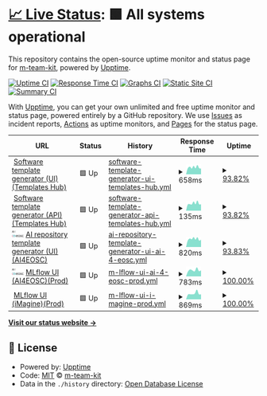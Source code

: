 # [📈 Live Status](https://m-team-kit.github.io/status-ai): <!--live status--> **🟩 All systems operational**

This repository contains the open-source uptime monitor and status page for [m-team-kit](https://m-team-kit.github.io/status-ai), powered by [Upptime](https://github.com/upptime/upptime).

[![Uptime CI](https://github.com/m-team-kit/status-ai/workflows/Uptime%20CI/badge.svg)](https://github.com/m-team-kit/status-ai/actions?query=workflow%3A%22Uptime+CI%22)
[![Response Time CI](https://github.com/m-team-kit/status-ai/workflows/Response%20Time%20CI/badge.svg)](https://github.com/m-team-kit/status-ai/actions?query=workflow%3A%22Response+Time+CI%22)
[![Graphs CI](https://github.com/m-team-kit/status-ai/workflows/Graphs%20CI/badge.svg)](https://github.com/m-team-kit/status-ai/actions?query=workflow%3A%22Graphs+CI%22)
[![Static Site CI](https://github.com/m-team-kit/status-ai/workflows/Static%20Site%20CI/badge.svg)](https://github.com/m-team-kit/status-ai/actions?query=workflow%3A%22Static+Site+CI%22)
[![Summary CI](https://github.com/m-team-kit/status-ai/workflows/Summary%20CI/badge.svg)](https://github.com/m-team-kit/status-ai/actions?query=workflow%3A%22Summary+CI%22)

With [Upptime](https://upptime.js.org), you can get your own unlimited and free uptime monitor and status page, powered entirely by a GitHub repository. We use [Issues](https://github.com/m-team-kit/status-ai/issues) as incident reports, [Actions](https://github.com/m-team-kit/status-ai/actions) as uptime monitors, and [Pages](https://m-team-kit.github.io/status-ai) for the status page.

<!--start: status pages-->
<!-- This summary is generated by Upptime (https://github.com/upptime/upptime) -->
<!-- Do not edit this manually, your changes will be overwritten -->
<!-- prettier-ignore -->
| URL | Status | History | Response Time | Uptime |
| --- | ------ | ------- | ------------- | ------ |
| <img alt="" src="https://raw.githubusercontent.com/m-team-kit/templates-hub/main/pictures/cookiecutter_simple_small.png" height="13"> [Software template generator (UI) (Templates Hub)](https://templates.services.fedcloud.eu/) | 🟩 Up | [software-template-generator-ui-templates-hub.yml](https://github.com/m-team-kit/status-ai/commits/HEAD/history/software-template-generator-ui-templates-hub.yml) | <details><summary><img alt="Response time graph" src="./graphs/software-template-generator-ui-templates-hub/response-time-week.png" height="20"> 658ms</summary><br><a href="https://m-team-kit.github.io/status-ai/history/software-template-generator-ui-templates-hub"><img alt="Response time 741" src="https://img.shields.io/endpoint?url=https%3A%2F%2Fraw.githubusercontent.com%2Fm-team-kit%2Fstatus-ai%2FHEAD%2Fapi%2Fsoftware-template-generator-ui-templates-hub%2Fresponse-time.json"></a><br><a href="https://m-team-kit.github.io/status-ai/history/software-template-generator-ui-templates-hub"><img alt="24-hour response time 942" src="https://img.shields.io/endpoint?url=https%3A%2F%2Fraw.githubusercontent.com%2Fm-team-kit%2Fstatus-ai%2FHEAD%2Fapi%2Fsoftware-template-generator-ui-templates-hub%2Fresponse-time-day.json"></a><br><a href="https://m-team-kit.github.io/status-ai/history/software-template-generator-ui-templates-hub"><img alt="7-day response time 658" src="https://img.shields.io/endpoint?url=https%3A%2F%2Fraw.githubusercontent.com%2Fm-team-kit%2Fstatus-ai%2FHEAD%2Fapi%2Fsoftware-template-generator-ui-templates-hub%2Fresponse-time-week.json"></a><br><a href="https://m-team-kit.github.io/status-ai/history/software-template-generator-ui-templates-hub"><img alt="30-day response time 634" src="https://img.shields.io/endpoint?url=https%3A%2F%2Fraw.githubusercontent.com%2Fm-team-kit%2Fstatus-ai%2FHEAD%2Fapi%2Fsoftware-template-generator-ui-templates-hub%2Fresponse-time-month.json"></a><br><a href="https://m-team-kit.github.io/status-ai/history/software-template-generator-ui-templates-hub"><img alt="1-year response time 754" src="https://img.shields.io/endpoint?url=https%3A%2F%2Fraw.githubusercontent.com%2Fm-team-kit%2Fstatus-ai%2FHEAD%2Fapi%2Fsoftware-template-generator-ui-templates-hub%2Fresponse-time-year.json"></a></details> | <details><summary><a href="https://m-team-kit.github.io/status-ai/history/software-template-generator-ui-templates-hub">93.82%</a></summary><a href="https://m-team-kit.github.io/status-ai/history/software-template-generator-ui-templates-hub"><img alt="All-time uptime 99.73%" src="https://img.shields.io/endpoint?url=https%3A%2F%2Fraw.githubusercontent.com%2Fm-team-kit%2Fstatus-ai%2FHEAD%2Fapi%2Fsoftware-template-generator-ui-templates-hub%2Fuptime.json"></a><br><a href="https://m-team-kit.github.io/status-ai/history/software-template-generator-ui-templates-hub"><img alt="24-hour uptime 100.00%" src="https://img.shields.io/endpoint?url=https%3A%2F%2Fraw.githubusercontent.com%2Fm-team-kit%2Fstatus-ai%2FHEAD%2Fapi%2Fsoftware-template-generator-ui-templates-hub%2Fuptime-day.json"></a><br><a href="https://m-team-kit.github.io/status-ai/history/software-template-generator-ui-templates-hub"><img alt="7-day uptime 93.82%" src="https://img.shields.io/endpoint?url=https%3A%2F%2Fraw.githubusercontent.com%2Fm-team-kit%2Fstatus-ai%2FHEAD%2Fapi%2Fsoftware-template-generator-ui-templates-hub%2Fuptime-week.json"></a><br><a href="https://m-team-kit.github.io/status-ai/history/software-template-generator-ui-templates-hub"><img alt="30-day uptime 98.40%" src="https://img.shields.io/endpoint?url=https%3A%2F%2Fraw.githubusercontent.com%2Fm-team-kit%2Fstatus-ai%2FHEAD%2Fapi%2Fsoftware-template-generator-ui-templates-hub%2Fuptime-month.json"></a><br><a href="https://m-team-kit.github.io/status-ai/history/software-template-generator-ui-templates-hub"><img alt="1-year uptime 99.64%" src="https://img.shields.io/endpoint?url=https%3A%2F%2Fraw.githubusercontent.com%2Fm-team-kit%2Fstatus-ai%2FHEAD%2Fapi%2Fsoftware-template-generator-ui-templates-hub%2Fuptime-year.json"></a></details>
| <img alt="" src="https://upload.wikimedia.org/wikipedia/commons/a/ab/Swagger-logo.png" height="13"> [Software template generator (API) (Templates Hub)](https://templates.services.fedcloud.eu/api/latest/docs) | 🟩 Up | [software-template-generator-api-templates-hub.yml](https://github.com/m-team-kit/status-ai/commits/HEAD/history/software-template-generator-api-templates-hub.yml) | <details><summary><img alt="Response time graph" src="./graphs/software-template-generator-api-templates-hub/response-time-week.png" height="20"> 135ms</summary><br><a href="https://m-team-kit.github.io/status-ai/history/software-template-generator-api-templates-hub"><img alt="Response time 135" src="https://img.shields.io/endpoint?url=https%3A%2F%2Fraw.githubusercontent.com%2Fm-team-kit%2Fstatus-ai%2FHEAD%2Fapi%2Fsoftware-template-generator-api-templates-hub%2Fresponse-time.json"></a><br><a href="https://m-team-kit.github.io/status-ai/history/software-template-generator-api-templates-hub"><img alt="24-hour response time 181" src="https://img.shields.io/endpoint?url=https%3A%2F%2Fraw.githubusercontent.com%2Fm-team-kit%2Fstatus-ai%2FHEAD%2Fapi%2Fsoftware-template-generator-api-templates-hub%2Fresponse-time-day.json"></a><br><a href="https://m-team-kit.github.io/status-ai/history/software-template-generator-api-templates-hub"><img alt="7-day response time 135" src="https://img.shields.io/endpoint?url=https%3A%2F%2Fraw.githubusercontent.com%2Fm-team-kit%2Fstatus-ai%2FHEAD%2Fapi%2Fsoftware-template-generator-api-templates-hub%2Fresponse-time-week.json"></a><br><a href="https://m-team-kit.github.io/status-ai/history/software-template-generator-api-templates-hub"><img alt="30-day response time 131" src="https://img.shields.io/endpoint?url=https%3A%2F%2Fraw.githubusercontent.com%2Fm-team-kit%2Fstatus-ai%2FHEAD%2Fapi%2Fsoftware-template-generator-api-templates-hub%2Fresponse-time-month.json"></a><br><a href="https://m-team-kit.github.io/status-ai/history/software-template-generator-api-templates-hub"><img alt="1-year response time 136" src="https://img.shields.io/endpoint?url=https%3A%2F%2Fraw.githubusercontent.com%2Fm-team-kit%2Fstatus-ai%2FHEAD%2Fapi%2Fsoftware-template-generator-api-templates-hub%2Fresponse-time-year.json"></a></details> | <details><summary><a href="https://m-team-kit.github.io/status-ai/history/software-template-generator-api-templates-hub">93.82%</a></summary><a href="https://m-team-kit.github.io/status-ai/history/software-template-generator-api-templates-hub"><img alt="All-time uptime 99.73%" src="https://img.shields.io/endpoint?url=https%3A%2F%2Fraw.githubusercontent.com%2Fm-team-kit%2Fstatus-ai%2FHEAD%2Fapi%2Fsoftware-template-generator-api-templates-hub%2Fuptime.json"></a><br><a href="https://m-team-kit.github.io/status-ai/history/software-template-generator-api-templates-hub"><img alt="24-hour uptime 100.00%" src="https://img.shields.io/endpoint?url=https%3A%2F%2Fraw.githubusercontent.com%2Fm-team-kit%2Fstatus-ai%2FHEAD%2Fapi%2Fsoftware-template-generator-api-templates-hub%2Fuptime-day.json"></a><br><a href="https://m-team-kit.github.io/status-ai/history/software-template-generator-api-templates-hub"><img alt="7-day uptime 93.82%" src="https://img.shields.io/endpoint?url=https%3A%2F%2Fraw.githubusercontent.com%2Fm-team-kit%2Fstatus-ai%2FHEAD%2Fapi%2Fsoftware-template-generator-api-templates-hub%2Fuptime-week.json"></a><br><a href="https://m-team-kit.github.io/status-ai/history/software-template-generator-api-templates-hub"><img alt="30-day uptime 98.40%" src="https://img.shields.io/endpoint?url=https%3A%2F%2Fraw.githubusercontent.com%2Fm-team-kit%2Fstatus-ai%2FHEAD%2Fapi%2Fsoftware-template-generator-api-templates-hub%2Fuptime-month.json"></a><br><a href="https://m-team-kit.github.io/status-ai/history/software-template-generator-api-templates-hub"><img alt="1-year uptime 99.64%" src="https://img.shields.io/endpoint?url=https%3A%2F%2Fraw.githubusercontent.com%2Fm-team-kit%2Fstatus-ai%2FHEAD%2Fapi%2Fsoftware-template-generator-api-templates-hub%2Fuptime-year.json"></a></details>
| <img alt="" src="https://raw.githubusercontent.com/ai4eosc/status/master/static/logo.png" height="13"> [AI repository template generator (UI) (AI4EOSC)](https://templates.cloud.ai4eosc.eu/) | 🟩 Up | [ai-repository-template-generator-ui-ai-4-eosc.yml](https://github.com/m-team-kit/status-ai/commits/HEAD/history/ai-repository-template-generator-ui-ai-4-eosc.yml) | <details><summary><img alt="Response time graph" src="./graphs/ai-repository-template-generator-ui-ai-4-eosc/response-time-week.png" height="20"> 820ms</summary><br><a href="https://m-team-kit.github.io/status-ai/history/ai-repository-template-generator-ui-ai-4-eosc"><img alt="Response time 1029" src="https://img.shields.io/endpoint?url=https%3A%2F%2Fraw.githubusercontent.com%2Fm-team-kit%2Fstatus-ai%2FHEAD%2Fapi%2Fai-repository-template-generator-ui-ai-4-eosc%2Fresponse-time.json"></a><br><a href="https://m-team-kit.github.io/status-ai/history/ai-repository-template-generator-ui-ai-4-eosc"><img alt="24-hour response time 927" src="https://img.shields.io/endpoint?url=https%3A%2F%2Fraw.githubusercontent.com%2Fm-team-kit%2Fstatus-ai%2FHEAD%2Fapi%2Fai-repository-template-generator-ui-ai-4-eosc%2Fresponse-time-day.json"></a><br><a href="https://m-team-kit.github.io/status-ai/history/ai-repository-template-generator-ui-ai-4-eosc"><img alt="7-day response time 820" src="https://img.shields.io/endpoint?url=https%3A%2F%2Fraw.githubusercontent.com%2Fm-team-kit%2Fstatus-ai%2FHEAD%2Fapi%2Fai-repository-template-generator-ui-ai-4-eosc%2Fresponse-time-week.json"></a><br><a href="https://m-team-kit.github.io/status-ai/history/ai-repository-template-generator-ui-ai-4-eosc"><img alt="30-day response time 856" src="https://img.shields.io/endpoint?url=https%3A%2F%2Fraw.githubusercontent.com%2Fm-team-kit%2Fstatus-ai%2FHEAD%2Fapi%2Fai-repository-template-generator-ui-ai-4-eosc%2Fresponse-time-month.json"></a><br><a href="https://m-team-kit.github.io/status-ai/history/ai-repository-template-generator-ui-ai-4-eosc"><img alt="1-year response time 1022" src="https://img.shields.io/endpoint?url=https%3A%2F%2Fraw.githubusercontent.com%2Fm-team-kit%2Fstatus-ai%2FHEAD%2Fapi%2Fai-repository-template-generator-ui-ai-4-eosc%2Fresponse-time-year.json"></a></details> | <details><summary><a href="https://m-team-kit.github.io/status-ai/history/ai-repository-template-generator-ui-ai-4-eosc">93.83%</a></summary><a href="https://m-team-kit.github.io/status-ai/history/ai-repository-template-generator-ui-ai-4-eosc"><img alt="All-time uptime 99.57%" src="https://img.shields.io/endpoint?url=https%3A%2F%2Fraw.githubusercontent.com%2Fm-team-kit%2Fstatus-ai%2FHEAD%2Fapi%2Fai-repository-template-generator-ui-ai-4-eosc%2Fuptime.json"></a><br><a href="https://m-team-kit.github.io/status-ai/history/ai-repository-template-generator-ui-ai-4-eosc"><img alt="24-hour uptime 100.00%" src="https://img.shields.io/endpoint?url=https%3A%2F%2Fraw.githubusercontent.com%2Fm-team-kit%2Fstatus-ai%2FHEAD%2Fapi%2Fai-repository-template-generator-ui-ai-4-eosc%2Fuptime-day.json"></a><br><a href="https://m-team-kit.github.io/status-ai/history/ai-repository-template-generator-ui-ai-4-eosc"><img alt="7-day uptime 93.83%" src="https://img.shields.io/endpoint?url=https%3A%2F%2Fraw.githubusercontent.com%2Fm-team-kit%2Fstatus-ai%2FHEAD%2Fapi%2Fai-repository-template-generator-ui-ai-4-eosc%2Fuptime-week.json"></a><br><a href="https://m-team-kit.github.io/status-ai/history/ai-repository-template-generator-ui-ai-4-eosc"><img alt="30-day uptime 98.41%" src="https://img.shields.io/endpoint?url=https%3A%2F%2Fraw.githubusercontent.com%2Fm-team-kit%2Fstatus-ai%2FHEAD%2Fapi%2Fai-repository-template-generator-ui-ai-4-eosc%2Fuptime-month.json"></a><br><a href="https://m-team-kit.github.io/status-ai/history/ai-repository-template-generator-ui-ai-4-eosc"><img alt="1-year uptime 99.59%" src="https://img.shields.io/endpoint?url=https%3A%2F%2Fraw.githubusercontent.com%2Fm-team-kit%2Fstatus-ai%2FHEAD%2Fapi%2Fai-repository-template-generator-ui-ai-4-eosc%2Fuptime-year.json"></a></details>
| <img alt="" src="https://raw.githubusercontent.com/ai4eosc/status/master/static/logo.png" height="13"> [MLflow UI (AI4EOSC)(Prod)](https://mlflow.cloud.ai4eosc.eu/) | 🟩 Up | [m-lflow-ui-ai-4-eosc-prod.yml](https://github.com/m-team-kit/status-ai/commits/HEAD/history/m-lflow-ui-ai-4-eosc-prod.yml) | <details><summary><img alt="Response time graph" src="./graphs/m-lflow-ui-ai-4-eosc-prod/response-time-week.png" height="20"> 783ms</summary><br><a href="https://m-team-kit.github.io/status-ai/history/m-lflow-ui-ai-4-eosc-prod"><img alt="Response time 945" src="https://img.shields.io/endpoint?url=https%3A%2F%2Fraw.githubusercontent.com%2Fm-team-kit%2Fstatus-ai%2FHEAD%2Fapi%2Fm-lflow-ui-ai-4-eosc-prod%2Fresponse-time.json"></a><br><a href="https://m-team-kit.github.io/status-ai/history/m-lflow-ui-ai-4-eosc-prod"><img alt="24-hour response time 975" src="https://img.shields.io/endpoint?url=https%3A%2F%2Fraw.githubusercontent.com%2Fm-team-kit%2Fstatus-ai%2FHEAD%2Fapi%2Fm-lflow-ui-ai-4-eosc-prod%2Fresponse-time-day.json"></a><br><a href="https://m-team-kit.github.io/status-ai/history/m-lflow-ui-ai-4-eosc-prod"><img alt="7-day response time 783" src="https://img.shields.io/endpoint?url=https%3A%2F%2Fraw.githubusercontent.com%2Fm-team-kit%2Fstatus-ai%2FHEAD%2Fapi%2Fm-lflow-ui-ai-4-eosc-prod%2Fresponse-time-week.json"></a><br><a href="https://m-team-kit.github.io/status-ai/history/m-lflow-ui-ai-4-eosc-prod"><img alt="30-day response time 762" src="https://img.shields.io/endpoint?url=https%3A%2F%2Fraw.githubusercontent.com%2Fm-team-kit%2Fstatus-ai%2FHEAD%2Fapi%2Fm-lflow-ui-ai-4-eosc-prod%2Fresponse-time-month.json"></a><br><a href="https://m-team-kit.github.io/status-ai/history/m-lflow-ui-ai-4-eosc-prod"><img alt="1-year response time 905" src="https://img.shields.io/endpoint?url=https%3A%2F%2Fraw.githubusercontent.com%2Fm-team-kit%2Fstatus-ai%2FHEAD%2Fapi%2Fm-lflow-ui-ai-4-eosc-prod%2Fresponse-time-year.json"></a></details> | <details><summary><a href="https://m-team-kit.github.io/status-ai/history/m-lflow-ui-ai-4-eosc-prod">100.00%</a></summary><a href="https://m-team-kit.github.io/status-ai/history/m-lflow-ui-ai-4-eosc-prod"><img alt="All-time uptime 98.56%" src="https://img.shields.io/endpoint?url=https%3A%2F%2Fraw.githubusercontent.com%2Fm-team-kit%2Fstatus-ai%2FHEAD%2Fapi%2Fm-lflow-ui-ai-4-eosc-prod%2Fuptime.json"></a><br><a href="https://m-team-kit.github.io/status-ai/history/m-lflow-ui-ai-4-eosc-prod"><img alt="24-hour uptime 100.00%" src="https://img.shields.io/endpoint?url=https%3A%2F%2Fraw.githubusercontent.com%2Fm-team-kit%2Fstatus-ai%2FHEAD%2Fapi%2Fm-lflow-ui-ai-4-eosc-prod%2Fuptime-day.json"></a><br><a href="https://m-team-kit.github.io/status-ai/history/m-lflow-ui-ai-4-eosc-prod"><img alt="7-day uptime 100.00%" src="https://img.shields.io/endpoint?url=https%3A%2F%2Fraw.githubusercontent.com%2Fm-team-kit%2Fstatus-ai%2FHEAD%2Fapi%2Fm-lflow-ui-ai-4-eosc-prod%2Fuptime-week.json"></a><br><a href="https://m-team-kit.github.io/status-ai/history/m-lflow-ui-ai-4-eosc-prod"><img alt="30-day uptime 100.00%" src="https://img.shields.io/endpoint?url=https%3A%2F%2Fraw.githubusercontent.com%2Fm-team-kit%2Fstatus-ai%2FHEAD%2Fapi%2Fm-lflow-ui-ai-4-eosc-prod%2Fuptime-month.json"></a><br><a href="https://m-team-kit.github.io/status-ai/history/m-lflow-ui-ai-4-eosc-prod"><img alt="1-year uptime 98.09%" src="https://img.shields.io/endpoint?url=https%3A%2F%2Fraw.githubusercontent.com%2Fm-team-kit%2Fstatus-ai%2FHEAD%2Fapi%2Fm-lflow-ui-ai-4-eosc-prod%2Fuptime-year.json"></a></details>
| <img alt="" src="https://cdn.imagine-ai.eu/app/uploads/2023/02/logo-imagine-full-blue.png" height="13"> [MLflow UI (iMagine)(Prod)](https://mlflow.cloud.imagine-ai.eu/) | 🟩 Up | [m-lflow-ui-i-magine-prod.yml](https://github.com/m-team-kit/status-ai/commits/HEAD/history/m-lflow-ui-i-magine-prod.yml) | <details><summary><img alt="Response time graph" src="./graphs/m-lflow-ui-i-magine-prod/response-time-week.png" height="20"> 869ms</summary><br><a href="https://m-team-kit.github.io/status-ai/history/m-lflow-ui-i-magine-prod"><img alt="Response time 958" src="https://img.shields.io/endpoint?url=https%3A%2F%2Fraw.githubusercontent.com%2Fm-team-kit%2Fstatus-ai%2FHEAD%2Fapi%2Fm-lflow-ui-i-magine-prod%2Fresponse-time.json"></a><br><a href="https://m-team-kit.github.io/status-ai/history/m-lflow-ui-i-magine-prod"><img alt="24-hour response time 1236" src="https://img.shields.io/endpoint?url=https%3A%2F%2Fraw.githubusercontent.com%2Fm-team-kit%2Fstatus-ai%2FHEAD%2Fapi%2Fm-lflow-ui-i-magine-prod%2Fresponse-time-day.json"></a><br><a href="https://m-team-kit.github.io/status-ai/history/m-lflow-ui-i-magine-prod"><img alt="7-day response time 869" src="https://img.shields.io/endpoint?url=https%3A%2F%2Fraw.githubusercontent.com%2Fm-team-kit%2Fstatus-ai%2FHEAD%2Fapi%2Fm-lflow-ui-i-magine-prod%2Fresponse-time-week.json"></a><br><a href="https://m-team-kit.github.io/status-ai/history/m-lflow-ui-i-magine-prod"><img alt="30-day response time 863" src="https://img.shields.io/endpoint?url=https%3A%2F%2Fraw.githubusercontent.com%2Fm-team-kit%2Fstatus-ai%2FHEAD%2Fapi%2Fm-lflow-ui-i-magine-prod%2Fresponse-time-month.json"></a><br><a href="https://m-team-kit.github.io/status-ai/history/m-lflow-ui-i-magine-prod"><img alt="1-year response time 975" src="https://img.shields.io/endpoint?url=https%3A%2F%2Fraw.githubusercontent.com%2Fm-team-kit%2Fstatus-ai%2FHEAD%2Fapi%2Fm-lflow-ui-i-magine-prod%2Fresponse-time-year.json"></a></details> | <details><summary><a href="https://m-team-kit.github.io/status-ai/history/m-lflow-ui-i-magine-prod">100.00%</a></summary><a href="https://m-team-kit.github.io/status-ai/history/m-lflow-ui-i-magine-prod"><img alt="All-time uptime 99.16%" src="https://img.shields.io/endpoint?url=https%3A%2F%2Fraw.githubusercontent.com%2Fm-team-kit%2Fstatus-ai%2FHEAD%2Fapi%2Fm-lflow-ui-i-magine-prod%2Fuptime.json"></a><br><a href="https://m-team-kit.github.io/status-ai/history/m-lflow-ui-i-magine-prod"><img alt="24-hour uptime 100.00%" src="https://img.shields.io/endpoint?url=https%3A%2F%2Fraw.githubusercontent.com%2Fm-team-kit%2Fstatus-ai%2FHEAD%2Fapi%2Fm-lflow-ui-i-magine-prod%2Fuptime-day.json"></a><br><a href="https://m-team-kit.github.io/status-ai/history/m-lflow-ui-i-magine-prod"><img alt="7-day uptime 100.00%" src="https://img.shields.io/endpoint?url=https%3A%2F%2Fraw.githubusercontent.com%2Fm-team-kit%2Fstatus-ai%2FHEAD%2Fapi%2Fm-lflow-ui-i-magine-prod%2Fuptime-week.json"></a><br><a href="https://m-team-kit.github.io/status-ai/history/m-lflow-ui-i-magine-prod"><img alt="30-day uptime 100.00%" src="https://img.shields.io/endpoint?url=https%3A%2F%2Fraw.githubusercontent.com%2Fm-team-kit%2Fstatus-ai%2FHEAD%2Fapi%2Fm-lflow-ui-i-magine-prod%2Fuptime-month.json"></a><br><a href="https://m-team-kit.github.io/status-ai/history/m-lflow-ui-i-magine-prod"><img alt="1-year uptime 98.90%" src="https://img.shields.io/endpoint?url=https%3A%2F%2Fraw.githubusercontent.com%2Fm-team-kit%2Fstatus-ai%2FHEAD%2Fapi%2Fm-lflow-ui-i-magine-prod%2Fuptime-year.json"></a></details>

<!--end: status pages-->

[**Visit our status website →**](https://m-team-kit.github.io/status-ai)

## 📄 License

- Powered by: [Upptime](https://github.com/upptime/upptime)
- Code: [MIT](./LICENSE) © [m-team-kit](https://m-team-kit.github.io/status-ai)
- Data in the `./history` directory: [Open Database License](https://opendatacommons.org/licenses/odbl/1-0/)
